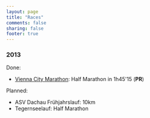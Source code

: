 ```yaml
---
layout: page
title: "Races"
comments: false
sharing: false
footer: true
---
```


### 2013 ###

Done:

* [Vienna City Marathon](/blog/2013/04/17/vienna-city-half-marathon/): Half Marathon in 1h45'15 (**PR**)

Planned:

* ASV Dachau Fr&uuml;hjahrslauf: 10km
* Tegernseelauf: Half Marathon
